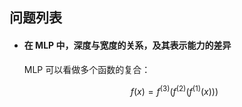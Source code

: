 ## 问题列表

- #### 在 MLP 中，深度与宽度的关系，及其表示能力的差异
    
    MLP 可以看做多个函数的复合：
    
    $$ f(x) = f^{(3)}(f^{(2)}(f^{(1)}(x)))
    $$
    